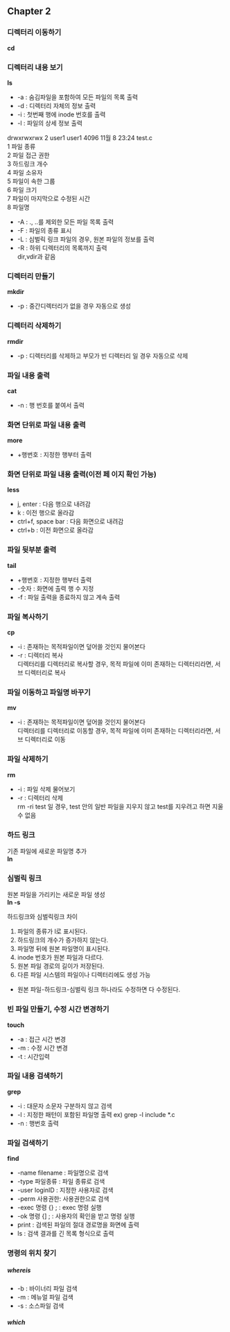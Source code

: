 ## Chapter 2 ##

### 디렉터리 이동하기 ###  
**cd**  
### 디렉터리 내용 보기 ###
**ls** 
* -a : 숨김파일을 포함하여 모든 파일의 목록 출력  
* -d : 디렉터리 자체의 정보 출력  
* -i : 첫번째 행에 inode 번호를 출력  
* -l : 파일의 상세 정보 출력  

drwxrwxrwx 2 user1 user1 4096 11월 8 23:24 test.c  
1 파일 종류  
2 파일 접근 권한  
3 하드링크 개수  
4 파일 소유자  
5 파일이 속한 그룹  
6 파일 크기  
7 파일이 마지막으로 수정된 시간  
8 파일명  

* -A : ., ..를 제외한 모든 파일 목록 출력  
* -F : 파일의 종류 표시  
* -L : 심벌릭 링크 파일의 경우, 원본 파일의 정보를 출력  
* -R : 하위 디렉터리의 목록까지 출력  
dir,vdir과 같음  

### 디렉터리 만들기 ###  
**mkdir** 
* -p : 중간디렉터리가 없을 경우 자동으로 생성
  
### 디렉터리 삭제하기 ###
**rmdir**  
* -p : 디렉터리를 삭제하고 부모가 빈 디렉터리 일 경우 자동으로 삭제  
  
### 파일 내용 출력 ###  
**cat**
* -n : 행 번호를 붙여서 출력  
  
### 화면 단위로 파일 내용 출력 ###  
**more**  
* +행번호 : 지정한 행부터 출력  
  
### 화면 단위로 파일 내용 출력(이전 페 이지 확인 가능) ###  
**less** 
* j, enter : 다음 행으로 내려감  
* k : 이전 행으로 올라감  
* ctrl+f, space bar : 다음 화면으로 내려감  
* ctrl+b : 이전 화면으로 올라감  
  
### 파일 뒷부분 출력 ###
**tail**  
* +행번호 : 지정한 행부터 출력  
* -숫자 : 화면에 출력 행 수 지정  
* -f : 파일 출력을 종료하지 않고 계속 출력  
  
### 파일 복사하기 ###  
**cp**  
* -i : 존재하는 목적파일이면 덮어쓸 것인지 물어본다  
* -r : 디렉터리 복사  
디렉터리를 디렉터리로 복사할 경우, 목적 파일에 이미 존재하는 디렉터리라면, 서브 디렉터리로 복사  
  
### 파일 이동하고 파일명 바꾸기 ###
**mv**  
* -i : 존재하는 목적파일이면 덮어쓸 것인지 물어본다  
디렉터리를 디렉터리로 이동할 경우, 목적 파일에 이미 존재하는 디렉터리라면, 서브 디렉터리로 이동  
  
### 파일 삭제하기 ###
**rm**
* -i : 파일 삭제 물어보기  
* -r : 디렉터리 삭제  
rm -ri test 일 경우, test 안의 일반 파일을 지우지 않고 test를 지우려고 하면 지울 수 없음  
  
### 하드 링크 ###  
기존 파일에 새로운 파일명 추가  
**ln**  
  
### 심벌릭 링크 ###  
원본 파일을 가리키는 새로운 파일 생성  
**ln -s**
  
하드링크와 심벌릭링크 차이  
1. 파일의 종류가 l로 표시된다.  
2. 하드링크의 개수가 증가하지 않는다.  
3. 파일명 뒤에 원본 파일명이 표시된다.  
4. inode 번호가 원본 파일과 다르다.  
5. 원본 파일 경로의 길이가 저장된다.  
6. 다른 파일 시스템의 파일이나 디렉터리에도 생성 가능  
  
- 원본 파일-하드링크-심벌릭 링크 하나라도 수정하면 다 수정된다.  
  
### 빈 파일 만들기, 수정 시간 변경하기 ###  
**touch**  
* -a : 접근 시간 변경  
* -m : 수정 시간 변경  
* -t : 시간입력  
  
### 파일 내용 검색하기 ###  
**grep**
* -i : 대문자 소문자 구분하지 않고 검색  
* -l : 지정한 패턴이 포함된 파일명 출력 ex) grep -l include *.c  
* -n : 행번호 출력  
  
### 파일 검색하기 ###  
**find**
* -name filename : 파일명으로 검색  
* -type 파일종류 : 파일 종류로 검색  
* -user loginID : 지정한 사용자로 검색
* -perm 사용권한: 사용권한으로 검색  
* -exec 명령 {} \; : exec 명령 실행  
* -ok 명령 {] \; : 사용자의 확인을 받고 명령 실행  
* print : 검색된 파일의 절대 경로명을 화면에 출력  
* ls : 검색 결과를 긴 목록 형식으로 출력  
  
### 명령의 위치 찾기 ###
##### **whereis** #####  
* -b : 바이너리 파일 검색  
* -m : 메뉴얼 파일 검색  
* -s : 소스파일 검색  
  
##### **which** #####  

